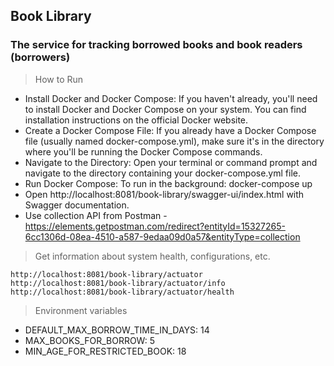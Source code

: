 ## Book Library ##
### The service for tracking borrowed books and book readers (borrowers) ###

> How to Run
- Install Docker and Docker Compose:
  If you haven't already, you'll need to install Docker and Docker Compose on your system. You can find installation instructions on the official Docker website.
- Create a Docker Compose File:
  If you already have a Docker Compose file (usually named docker-compose.yml), make sure it's in the directory where you'll be running the Docker Compose commands.
- Navigate to the Directory:
  Open your terminal or command prompt and navigate to the directory containing your docker-compose.yml file.
- Run Docker Compose:
  To run in the background: docker-compose up
- Open http://localhost:8081/book-library/swagger-ui/index.html with Swagger documentation.
- Use collection API from Postman - https://elements.getpostman.com/redirect?entityId=15327265-6cc1306d-08ea-4510-a587-9edaa09d0a57&entityType=collection

> Get information about system health, configurations, etc.
```
http://localhost:8081/book-library/actuator
http://localhost:8081/book-library/actuator/info
http://localhost:8081/book-library/actuator/health
```
> Environment variables
- DEFAULT_MAX_BORROW_TIME_IN_DAYS: 14
- MAX_BOOKS_FOR_BORROW: 5
- MIN_AGE_FOR_RESTRICTED_BOOK: 18
  
